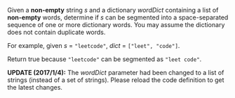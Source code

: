 Given a **non-empty** string *s* and a dictionary *wordDict* containing a list of **non-empty** words, determine if *s* can be segmented into a space-separated sequence of one or more dictionary words. You may assume the dictionary does not contain duplicate words.

For example, given
*s* = `"leetcode"`,
*dict* = `["leet", "code"]`.

Return true because `"leetcode"` can be segmented as `"leet code"`.

**UPDATE (2017/1/4):**
The *wordDict* parameter had been changed to a list of strings (instead of a set of strings). Please reload the code definition to get the latest changes.